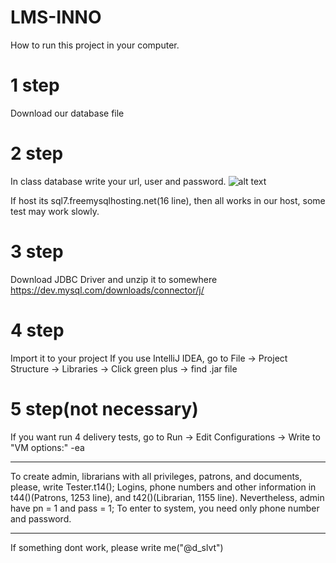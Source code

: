 # LMS-INNO
How to run this project in your computer.

# 1 step

Download our database file

# 2 step

In class database write your url, user and password.
![alt text](https://cdn.pbrd.co/images/Hawx15Z.png)

If host its sql7.freemysqlhosting.net(16 line), then all works in our host, some test may work slowly.

# 3 step 

Download JDBC Driver and unzip it to somewhere
https://dev.mysql.com/downloads/connector/j/

# 4 step

Import it to your project
If you use IntelliJ IDEA, go to File -> Project Structure -> Libraries -> Click green plus -> find .jar file

# 5 step(not necessary)
If you want run 4 delivery tests, go to Run -> Edit Configurations -> Write to "VM options:" -ea

------------------

To create admin, librarians with all privileges, patrons, and documents, please, write Tester.t14();
Logins, phone numbers and other information in t44()(Patrons, 1253 line), and t42()(Librarian, 1155 line).
Nevertheless, admin have pn = 1 and pass = 1;
To enter to system, you need only phone number and password.

------------------
If something dont work, please write me("@d_slvt")
